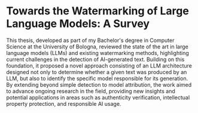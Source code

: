 # Towards the Watermarking of Large Language Models: A Survey
This thesis, developed as part of my Bachelor's degree in Computer Science at the University of Bologna, reviewed the state of the art in large language models (LLMs) and existing watermarking methods, highlighting current challenges in the detection of AI-generated text. Building on this foundation, it proposed a novel approach consisting of an LLM architecture designed not only to determine whether a given text was produced by an LLM, but also to identify the specific model responsible for its generation. By extending beyond simple detection to model attribution, the work aimed to advance ongoing research in the field, providing new insights and potential applications in areas such as authenticity verification, intellectual property protection, and responsible AI usage.
